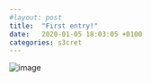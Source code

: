 ```yaml
---
#layout: post
title:  "First entry!"
date:   2020-01-05 18:03:05 +0100
categories: s3cret
---
```

![image](https://media.giphy.com/media/Yl5aO3gdVfsQ0/giphy.gif)
